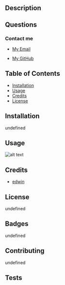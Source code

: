 # 

  ## Description
  
  
  
  ## Questions 
  
  
  
  
  
  ### Contact me
  
  - [My Email](mailto:)
  
  - [My GitHub](https://)
  
  ## Table of Contents
  
  - [Installation](#installation)
  - [Usage](#usage)
  - [Credits](#credits)
  - [License](#license)
  
  ## Installation
  
  undefined
  
  ## Usage
  
  
  ![alt text](assets/images/'placeImageHere'.png)

  ## Credits
  - [edwin](https://google.com)

  
  ## License
  
  undefined
  
  ## Badges
  
  undefined
  
  ## Contributing
  
  undefined
  
  ## Tests
  
  
  
